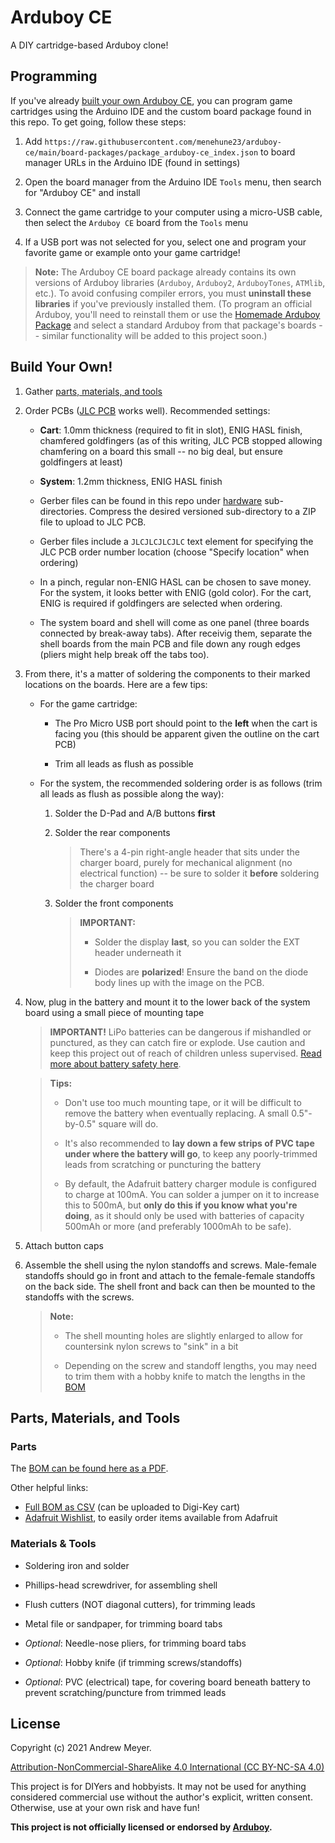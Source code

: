 # Arduboy CE

A DIY cartridge-based Arduboy clone!

## Programming

If you've already [built your own Arduboy CE](#build-your-own), you can program game cartridges using the Arduino IDE and the custom board package found in this repo. To get going, follow these steps:

1. Add `https://raw.githubusercontent.com/menehune23/arduboy-ce/main/board-packages/package_arduboy-ce_index.json` to board manager URLs in the Arduino IDE (found in settings)

1. Open the board manager from the Arduino IDE `Tools` menu, then search for "Arduboy CE" and install

1. Connect the game cartridge to your computer using a micro-USB cable, then select the `Arduboy CE` board from the `Tools` menu

1. If a USB port was not selected for you, select one and program your favorite game or example onto your game cartridge!

> **Note:** The Arduboy CE board package already contains its own versions of Arduboy libraries (`Arduboy`, `Arduboy2`, `ArduboyTones`, `ATMlib`, etc.). To avoid confusing compiler errors, you must **uninstall these libraries** if you've previously installed them. (To program an official Arduboy, you'll need to reinstall them or use the [Homemade Arduboy Package](https://github.com/MrBlinky/Arduboy-homemade-package) and select a standard Arduboy from that package's boards -- similar functionality will be added to this project soon.)

## Build Your Own!

1. Gather [parts, materials, and tools](#parts-materials-and-tools)

1. Order PCBs ([JLC PCB](jlcpcb.com) works well). Recommended settings:

   - **Cart**: 1.0mm thickness (required to fit in slot), ENIG HASL finish, chamfered goldfingers (as of this writing, JLC PCB stopped allowing chamfering on a board this small -- no big deal, but ensure goldfingers at least)

   - **System**: 1.2mm thickness, ENIG HASL finish

   - Gerber files can be found in this repo under [hardware](hardware) sub-directories. Compress the desired versioned sub-directory to a ZIP file to upload to JLC PCB.

   - Gerber files include a `JLCJLCJLCJLC` text element for specifying the JLC PCB order number location (choose "Specify location" when ordering)

   - In a pinch, regular non-ENIG HASL can be chosen to save money. For the system, it looks better with ENIG (gold color). For the cart, ENIG is required if goldfingers are selected when ordering.

   - The system board and shell will come as one panel (three boards connected by break-away tabs). After receivig them, separate the shell boards from the main PCB and file down any rough edges (pliers might help break off the tabs too).

1. From there, it's a matter of soldering the components to their marked locations on the boards. Here are a few tips:

    - For the game cartridge:

      - The Pro Micro USB port should point to the **left** when the cart is facing you (this should be apparent given the outline on the cart PCB)

      - Trim all leads as flush as possible

    - For the system, the recommended soldering order is as follows (trim all leads as flush as possible along the way):

        1. Solder the D-Pad and A/B buttons **first**

        1. Solder the rear components
           > There's a 4-pin right-angle header that sits under the charger board, purely for mechanical alignment (no electrical function) -- be sure to solder it **before** soldering the charger board

        1. Solder the front components
           > **IMPORTANT:**
           >
           > - Solder the display **last**, so you can solder the EXT header underneath it
           >
           > - Diodes are **polarized**! Ensure the band on the diode body lines up with the image on the PCB.

1. Now, plug in the battery and mount it to the lower back of the system board using a small piece of mounting tape
   > **IMPORTANT!** LiPo batteries can be dangerous if mishandled or punctured, as they can catch fire or explode. Use caution and keep this project out of reach of children unless supervised. [Read more about battery safety here](https://learn.adafruit.com/li-ion-and-lipoly-batteries).

   > **Tips:**
   >
   > - Don't use too much mounting tape, or it will be difficult to remove the battery when eventually replacing. A small 0.5"-by-0.5" square will do.
   >
   > - It's also recommended to **lay down a few strips of PVC tape under where the battery will go**, to keep any poorly-trimmed leads from scratching or puncturing the battery
   >
   > - By default, the Adafruit battery charger module is configured to charge at 100mA. You can solder a jumper on it to increase this to 500mA, but **only do this if you know what you're doing**, as it should only be used with batteries of capacity 500mAh or more (and preferably 1000mAh to be safe).

1. Attach button caps

1. Assemble the shell using the nylon standoffs and screws. Male-female standoffs should go in front and attach to the female-female standoffs on the back side. The shell front and back can then be mounted to the standoffs with the screws.

    > **Note:**
    >
    > - The shell mounting holes are slightly enlarged to allow for countersink nylon screws to "sink" in a bit
    >
    > - Depending on the screw and standoff lengths, you may need to trim them with a hobby knife to match the lengths in the [BOM](#parts)

## Parts, Materials, and Tools

### Parts

The [BOM can be found here as a PDF](bom.pdf).

Other helpful links:

- [Full BOM as CSV](bom.csv) (can be uploaded to Digi-Key cart)
- [Adafruit Wishlist](http://www.adafruit.com/wishlists/520023), to easily order items available from Adafruit

### Materials & Tools

- Soldering iron and solder

- Phillips-head screwdriver, for assembling shell

- Flush cutters (NOT diagonal cutters), for trimming leads

- Metal file or sandpaper, for trimming board tabs

- _Optional_: Needle-nose pliers, for trimming board tabs

- _Optional_: Hobby knife (if trimming screws/standoffs)

- _Optional_: PVC (electrical) tape, for covering board beneath battery to prevent scratching/puncture from trimmed leads


## License

Copyright (c) 2021 Andrew Meyer.

[Attribution-NonCommercial-ShareAlike 4.0 International (CC BY-NC-SA 4.0)](https://creativecommons.org/licenses/by-nc-sa/4.0/)

This project is for DIYers and hobbyists. It may not be used for anything considered commercial use without the author's explicit, written consent. Otherwise, use at your own risk and have fun!

**This project is not officially licensed or endorsed by [Arduboy](https://arduboy.com).**
